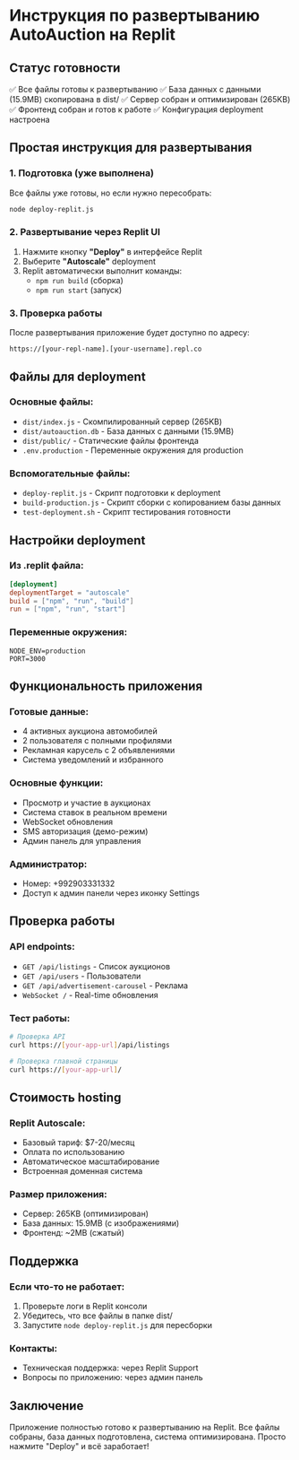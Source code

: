 # Инструкция по развертыванию AutoAuction на Replit

## Статус готовности
✅ Все файлы готовы к развертыванию
✅ База данных с данными (15.9MB) скопирована в dist/
✅ Сервер собран и оптимизирован (265KB)
✅ Фронтенд собран и готов к работе
✅ Конфигурация deployment настроена

## Простая инструкция для развертывания

### 1. Подготовка (уже выполнена)
Все файлы уже готовы, но если нужно пересобрать:
```bash
node deploy-replit.js
```

### 2. Развертывание через Replit UI
1. Нажмите кнопку **"Deploy"** в интерфейсе Replit
2. Выберите **"Autoscale"** deployment
3. Replit автоматически выполнит команды:
   - `npm run build` (сборка)
   - `npm run start` (запуск)

### 3. Проверка работы
После развертывания приложение будет доступно по адресу:
```
https://[your-repl-name].[your-username].repl.co
```

## Файлы для deployment

### Основные файлы:
- `dist/index.js` - Скомпилированный сервер (265KB)
- `dist/autoauction.db` - База данных с данными (15.9MB)
- `dist/public/` - Статические файлы фронтенда
- `.env.production` - Переменные окружения для production

### Вспомогательные файлы:
- `deploy-replit.js` - Скрипт подготовки к deployment
- `build-production.js` - Скрипт сборки с копированием базы данных
- `test-deployment.sh` - Скрипт тестирования готовности

## Настройки deployment

### Из .replit файла:
```toml
[deployment]
deploymentTarget = "autoscale"
build = ["npm", "run", "build"]
run = ["npm", "run", "start"]
```

### Переменные окружения:
```
NODE_ENV=production
PORT=3000
```

## Функциональность приложения

### Готовые данные:
- 4 активных аукциона автомобилей
- 2 пользователя с полными профилями
- Рекламная карусель с 2 объявлениями
- Система уведомлений и избранного

### Основные функции:
- Просмотр и участие в аукционах
- Система ставок в реальном времени
- WebSocket обновления
- SMS авторизация (демо-режим)
- Админ панель для управления

### Администратор:
- Номер: +992903331332
- Доступ к админ панели через иконку Settings

## Проверка работы

### API endpoints:
- `GET /api/listings` - Список аукционов
- `GET /api/users` - Пользователи
- `GET /api/advertisement-carousel` - Реклама
- `WebSocket /` - Real-time обновления

### Тест работы:
```bash
# Проверка API
curl https://[your-app-url]/api/listings

# Проверка главной страницы
curl https://[your-app-url]/
```

## Стоимость hosting

### Replit Autoscale:
- Базовый тариф: $7-20/месяц
- Оплата по использованию
- Автоматическое масштабирование
- Встроенная доменная система

### Размер приложения:
- Сервер: 265KB (оптимизирован)
- База данных: 15.9MB (с изображениями)
- Фронтенд: ~2MB (сжатый)

## Поддержка

### Если что-то не работает:
1. Проверьте логи в Replit консоли
2. Убедитесь, что все файлы в папке dist/
3. Запустите `node deploy-replit.js` для пересборки

### Контакты:
- Техническая поддержка: через Replit Support
- Вопросы по приложению: через админ панель

## Заключение

Приложение полностью готово к развертыванию на Replit. Все файлы собраны, база данных подготовлена, система оптимизирована. Просто нажмите "Deploy" и всё заработает!